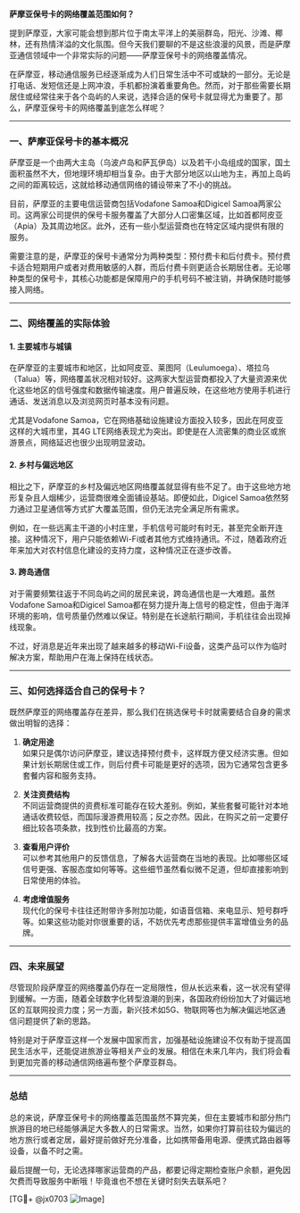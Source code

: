 **萨摩亚保号卡的网络覆盖范围如何？**

提到萨摩亚，大家可能会想到那片位于南太平洋上的美丽群岛，阳光、沙滩、椰林，还有热情洋溢的文化氛围。但今天我们要聊的不是这些浪漫的风景，而是萨摩亚通信领域中一个非常实际的问题——萨摩亚保号卡的网络覆盖情况。

在萨摩亚，移动通信服务已经逐渐成为人们日常生活中不可或缺的一部分。无论是打电话、发短信还是上网冲浪，手机都扮演着重要角色。然而，对于那些需要长期居住或经常往来于各个岛屿的人来说，选择合适的保号卡就显得尤为重要了。那么，萨摩亚保号卡的网络覆盖到底怎么样呢？

---

### 一、萨摩亚保号卡的基本概况

萨摩亚是一个由两大主岛（乌波卢岛和萨瓦伊岛）以及若干小岛组成的国家，国土面积虽然不大，但地理环境却相当复杂。由于大部分地区以山地为主，再加上岛屿之间的距离较远，这就给移动通信网络的铺设带来了不小的挑战。

目前，萨摩亚的主要电信运营商包括Vodafone Samoa和Digicel Samoa两家公司。这两家公司提供的保号卡服务覆盖了大部分人口密集区域，比如首都阿皮亚（Apia）及其周边地区。此外，还有一些小型运营商也在特定区域内提供有限的服务。

需要注意的是，萨摩亚的保号卡通常分为两种类型：预付费卡和后付费卡。预付费卡适合短期用户或者对费用敏感的人群，而后付费卡则更适合长期居住者。无论哪种类型的保号卡，其核心功能都是保障用户的手机号码不被注销，并确保随时能够接入网络。

---

### 二、网络覆盖的实际体验

#### 1. **主要城市与城镇**
在萨摩亚的主要城市和地区，比如阿皮亚、莱图阿（Leulumoega）、塔拉乌（Talua）等，网络覆盖状况相对较好。这两家大型运营商都投入了大量资源来优化这些地区的信号强度和数据传输速度。用户普遍反映，在这些地方使用手机进行通话、发送消息以及浏览网页时基本没有问题。

尤其是Vodafone Samoa，它在网络基础设施建设方面投入较多，因此在阿皮亚这样的大城市里，其4G LTE网络表现尤为突出。即使是在人流密集的商业区或旅游景点，网络延迟也很少出现明显波动。

#### 2. **乡村与偏远地区**
相比之下，萨摩亚的乡村及偏远地区网络覆盖就显得有些不足了。由于这些地方地形复杂且人烟稀少，运营商很难全面铺设基站。即便如此，Digicel Samoa依然努力通过卫星通信等方式扩大覆盖范围，但仍无法完全满足所有需求。

例如，在一些远离主干道的小村庄里，手机信号可能时有时无，甚至完全断开连接。这种情况下，用户只能依赖Wi-Fi或者其他方式维持通讯。不过，随着政府近年来加大对农村信息化建设的支持力度，这种情况正在逐步改善。

#### 3. **跨岛通信**
对于需要频繁往返于不同岛屿之间的居民来说，跨岛通信也是一大难题。虽然Vodafone Samoa和Digicel Samoa都在努力提升海上信号的稳定性，但由于海洋环境的影响，信号质量仍然难以保证。特别是在长途航行期间，手机往往会出现掉线现象。

不过，好消息是近年来出现了越来越多的移动Wi-Fi设备，这类产品可以作为临时解决方案，帮助用户在海上保持在线状态。

---

### 三、如何选择适合自己的保号卡？

既然萨摩亚的网络覆盖存在差异，那么我们在挑选保号卡时就需要结合自身的需求做出明智的选择：

1. **确定用途**  
   如果只是偶尔访问萨摩亚，建议选择预付费卡，这样既方便又经济实惠。但如果计划长期居住或工作，则后付费卡可能是更好的选项，因为它通常包含更多套餐内容和服务支持。

2. **关注资费结构**  
   不同运营商提供的资费标准可能存在较大差别。例如，某些套餐可能针对本地通话收费较低，而国际漫游费用较高；反之亦然。因此，在购买之前一定要仔细比较各项条款，找到性价比最高的方案。

3. **查看用户评价**  
   可以参考其他用户的反馈信息，了解各大运营商在当地的表现。比如哪些区域信号更强、客服态度如何等等。这些细节虽然看似微不足道，但却直接影响到日常使用的体验。

4. **考虑增值服务**  
   现代化的保号卡往往还附带许多附加功能，如语音信箱、来电显示、短号群呼等。如果这些功能对你很重要的话，不妨优先考虑那些提供丰富增值业务的品牌。

---

### 四、未来展望

尽管现阶段萨摩亚的网络覆盖仍存在一定局限性，但从长远来看，这一状况有望得到缓解。一方面，随着全球数字化转型浪潮的到来，各国政府纷纷加大了对偏远地区的互联网投资力度；另一方面，新兴技术如5G、物联网等也为解决偏远地区通信问题提供了新的思路。

特别是对于萨摩亚这样一个发展中国家而言，加强基础设施建设不仅有助于提高国民生活水平，还能促进旅游业等相关产业的发展。相信在未来几年内，我们将会看到更加完善的移动通信网络遍布整个萨摩亚群岛。

---

### 总结

总的来说，萨摩亚保号卡的网络覆盖范围虽然不算完美，但在主要城市和部分热门旅游目的地已经能够满足大多数人的日常需求。当然，如果你打算前往较为偏远的地方旅行或者定居，最好提前做好充分准备，比如携带备用电源、便携式路由器等设备，以备不时之需。

最后提醒一句，无论选择哪家运营商的产品，都要记得定期检查账户余额，避免因欠费而导致服务中断哦！毕竟谁也不想在关键时刻失去联系吧？

[TG💪+ @jx0703 ![Image](https://github.com/user-attachments/assets/dbca1d08-cadb-493c-b0ec-ad6f7a83f270)]
